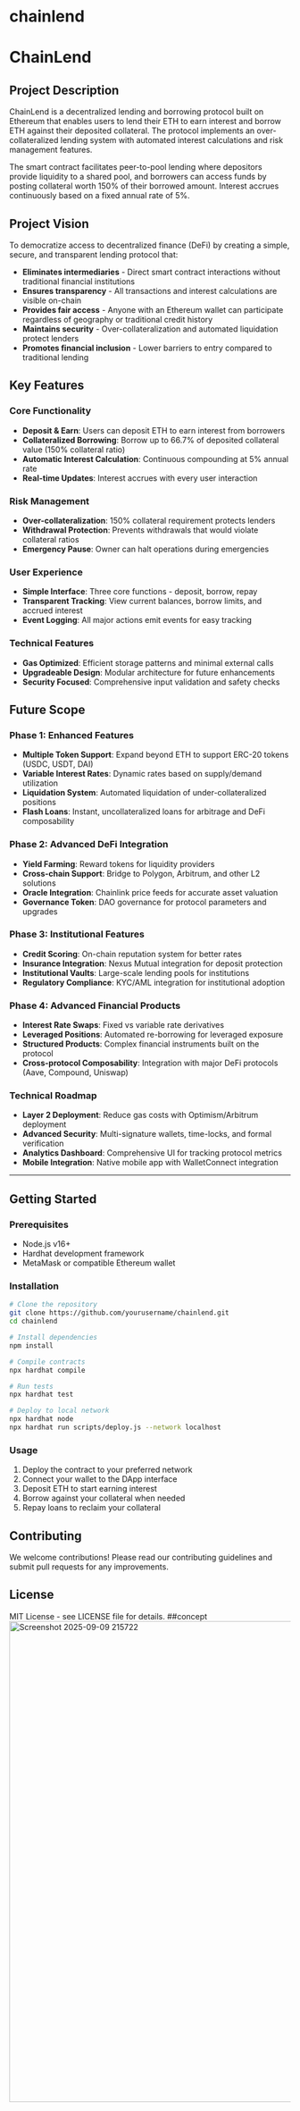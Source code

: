 # chainlend
# ChainLend

## Project Description

ChainLend is a decentralized lending and borrowing protocol built on Ethereum that enables users to lend their ETH to earn interest and borrow ETH against their deposited collateral. The protocol implements an over-collateralized lending system with automated interest calculations and risk management features.

The smart contract facilitates peer-to-pool lending where depositors provide liquidity to a shared pool, and borrowers can access funds by posting collateral worth 150% of their borrowed amount. Interest accrues continuously based on a fixed annual rate of 5%.

## Project Vision

To democratize access to decentralized finance (DeFi) by creating a simple, secure, and transparent lending protocol that:

- **Eliminates intermediaries** - Direct smart contract interactions without traditional financial institutions
- **Ensures transparency** - All transactions and interest calculations are visible on-chain
- **Provides fair access** - Anyone with an Ethereum wallet can participate regardless of geography or traditional credit history
- **Maintains security** - Over-collateralization and automated liquidation protect lenders
- **Promotes financial inclusion** - Lower barriers to entry compared to traditional lending

## Key Features

### Core Functionality
- **Deposit & Earn**: Users can deposit ETH to earn interest from borrowers
- **Collateralized Borrowing**: Borrow up to 66.7% of deposited collateral value (150% collateral ratio)
- **Automatic Interest Calculation**: Continuous compounding at 5% annual rate
- **Real-time Updates**: Interest accrues with every user interaction

### Risk Management
- **Over-collateralization**: 150% collateral requirement protects lenders
- **Withdrawal Protection**: Prevents withdrawals that would violate collateral ratios
- **Emergency Pause**: Owner can halt operations during emergencies

### User Experience
- **Simple Interface**: Three core functions - deposit, borrow, repay
- **Transparent Tracking**: View current balances, borrow limits, and accrued interest
- **Event Logging**: All major actions emit events for easy tracking

### Technical Features
- **Gas Optimized**: Efficient storage patterns and minimal external calls
- **Upgradeable Design**: Modular architecture for future enhancements
- **Security Focused**: Comprehensive input validation and safety checks

## Future Scope

### Phase 1: Enhanced Features
- **Multiple Token Support**: Expand beyond ETH to support ERC-20 tokens (USDC, USDT, DAI)
- **Variable Interest Rates**: Dynamic rates based on supply/demand utilization
- **Liquidation System**: Automated liquidation of under-collateralized positions
- **Flash Loans**: Instant, uncollateralized loans for arbitrage and DeFi composability

### Phase 2: Advanced DeFi Integration
- **Yield Farming**: Reward tokens for liquidity providers
- **Cross-chain Support**: Bridge to Polygon, Arbitrum, and other L2 solutions
- **Oracle Integration**: Chainlink price feeds for accurate asset valuation
- **Governance Token**: DAO governance for protocol parameters and upgrades

### Phase 3: Institutional Features
- **Credit Scoring**: On-chain reputation system for better rates
- **Insurance Integration**: Nexus Mutual integration for deposit protection
- **Institutional Vaults**: Large-scale lending pools for institutions
- **Regulatory Compliance**: KYC/AML integration for institutional adoption

### Phase 4: Advanced Financial Products
- **Interest Rate Swaps**: Fixed vs variable rate derivatives
- **Leveraged Positions**: Automated re-borrowing for leveraged exposure
- **Structured Products**: Complex financial instruments built on the protocol
- **Cross-protocol Composability**: Integration with major DeFi protocols (Aave, Compound, Uniswap)

### Technical Roadmap
- **Layer 2 Deployment**: Reduce gas costs with Optimism/Arbitrum deployment
- **Advanced Security**: Multi-signature wallets, time-locks, and formal verification
- **Analytics Dashboard**: Comprehensive UI for tracking protocol metrics
- **Mobile Integration**: Native mobile app with WalletConnect integration

---

## Getting Started

### Prerequisites
- Node.js v16+
- Hardhat development framework
- MetaMask or compatible Ethereum wallet

### Installation
```bash
# Clone the repository
git clone https://github.com/yourusername/chainlend.git
cd chainlend

# Install dependencies
npm install

# Compile contracts
npx hardhat compile

# Run tests
npx hardhat test

# Deploy to local network
npx hardhat node
npx hardhat run scripts/deploy.js --network localhost
```

### Usage
1. Deploy the contract to your preferred network
2. Connect your wallet to the DApp interface
3. Deposit ETH to start earning interest
4. Borrow against your collateral when needed
5. Repay loans to reclaim your collateral

## Contributing
We welcome contributions! Please read our contributing guidelines and submit pull requests for any improvements.

## License
MIT License - see LICENSE file for details.
##concept
<img width="1801" height="861" alt="Screenshot 2025-09-09 215722" src="https://github.com/user-attachments/assets/d69112ca-842c-46f9-949c-24a14977771c" />
